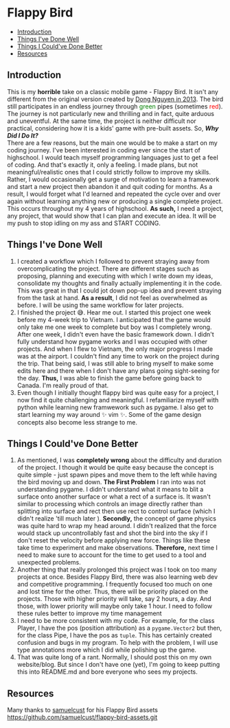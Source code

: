 # Flappy Bird
- [Introduction](#introduction)
- [Things I've Done Well](#things-ive-done-well)
- [Things I Could've Done Better](#things-i-couldve-done-better)
- [Resources](#resources)
## Introduction
This is my **horrible** take on a classic mobile game - Flappy Bird. It isn't any different from the original version created by [Dong Nguyen in 2013](https://en.wikipedia.org/wiki/Flappy_Bird). The bird still participates in an endless journey through <font color="green">green</font> pipes (sometimes <font color="red">red</font>). The journey is not particularly new and thrilling and in fact, quite arduous and uneventful. At the same time, the project is neither difficult nor practical, considering how it is a kids' game with pre-built assets. So, ***Why Did I Do It?*** </br>
There are a few reasons, but the main one would be to make a start on my coding journey. I've been interested in coding ever since the start of highschool. I would teach myself programming languages just to get a feel of coding. And that's exactly it, only a feeling. I made plans, but not meaningful/realistic ones that I could strictly follow to improve my skills. Rather, I would occasionally get a surge of motivation to learn a framework and start a new project then abandon it and quit coding for months. As a result, I would forget what I'd learned and repeated the cycle over and over again without learning anything new or producing a single complete project. This occurs throughout my 4 years of highschool. **As such,** I need a project, any project, that would show that I can plan and execute an idea. It will be my push to stop idling on my ass and START CODING.

## Things I've Done Well
1. I created a workflow which I followed to prevent straying away from overcomplicating the project. There are different stages such as proposing, planning and executing with which I write down my ideas, consolidate my thoughts and finally actually implementing it in the code. This was great in that I could jot down pop-up idea and prevent straying from the task at hand. **As a result**, I did not feel as overwhelmed as before. I will be using the same workflow for later projects.
2. I finished the project 😅. Hear me out. I started this project one week before my 4-week trip to Vietnam. I anticipated that the game would only take me one week to complete but boy was I completely wrong. After one week, I didn't even have the basic framework down. I didn't fully understand how pygame works and I was occupied with other projects. And when I flew to Vietnam, the only major progress I made was at the airport. I couldn't find any time to work on the project during the trip. That being said, I was still able to bring myself to make some edits here and there when I don't have any plans going sight-seeing for the day. **Thus,** I was able to finish the game before going back to Canada. I'm really proud of that.
3. Even though I initially thought flappy bird was quite easy for a project, I now find it quite challenging and meaningful. I refamiliarize myself with python while learning new framwework such as pygame. I also get to start learning my way around ✨ vim ✨. Some of the game design concepts also become less strange to me. 
## Things I Could've Done Better
1. As mentioned, I was **completely wrong** about the difficulty and duration of the project. I though it would be quite easy because the concept is quite simple - just spawn pipes and move them to the left while having the bird moving up and down. **The First Problem** I ran into was not understanding pygame. I didn't understand what it means to blit a surface onto another surface or what a rect of a surface is. It wasn't similar to processing which controls an image directly rather than splitting into surface and rect then use rect to control surface (which I didn't realize 'till much later ). **Secondly,** the concept of game physics was quite hard to wrap my head around. I didn't realized that the force would stack up uncontrollably fast and shot the bird into the sky if I don't reset the velocity before applying new force. Things like these take time to experiment and make observations. **Therefore,** next time I need to make sure to account for the time to get used to a tool and unexpected problems. 
2. Another thing that really prolonged this project was I took on too many projects at once. Besides Flappy Bird, there was also learning web dev and competitive programming. I frequently focused too much on one and lost time for the other. Thus, there will be priority placed on the projects. Those with higher priority will take, say 2 hours, a day. And those, with lower priority will maybe only take 1 hour. I need to follow these rules better to improve my time management
3. I need to be more consistent with my code. For example, for the class Player, I have the pos (position attribution) as a `pygame.Vector2` but then, for the class Pipe, I have the pos as `tuple`. This has certainly created confusion and bugs in my program. To help with the problem, I will use type annotations more which I did while polishing up the game. 
4. That was quite long of a rant. Normally, I should post this on my own website/blog. But since I don't have one (yet), I'm going to keep putting this into README.md and bore everyone who sees my projects.
## Resources
Many thanks to [samuelcust](https://github.com/samuelcust) for his Flappy Bird assets <https://github.com/samuelcust/flappy-bird-assets.git>
